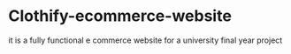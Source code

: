 # Clothify-ecommerce-website
 it is a fully functional e commerce website for a university final year project
